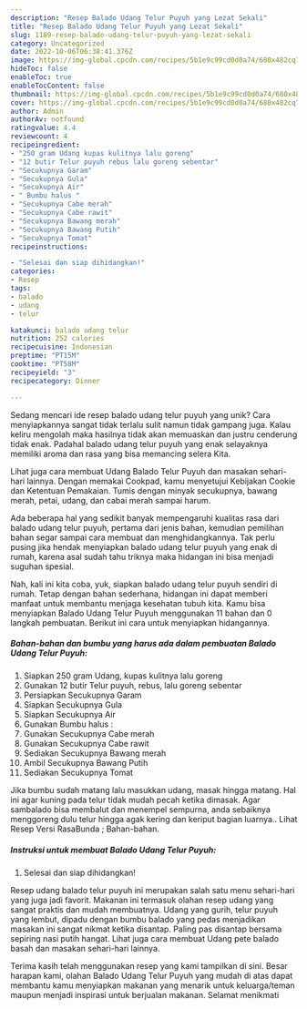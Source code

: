 ```yaml
---
description: "Resep Balado Udang Telur Puyuh yang Lezat Sekali"
title: "Resep Balado Udang Telur Puyuh yang Lezat Sekali"
slug: 1189-resep-balado-udang-telur-puyuh-yang-lezat-sekali
category: Uncategorized
date: 2022-10-06T06:38:41.376Z
image: https://img-global.cpcdn.com/recipes/5b1e9c99cd0d0a74/680x482cq70/balado-udang-telur-puyuh-foto-resep-utama.jpg
hideToc: false
enableToc: true
enableTocContent: false
thumbnail: https://img-global.cpcdn.com/recipes/5b1e9c99cd0d0a74/680x482cq70/balado-udang-telur-puyuh-foto-resep-utama.jpg
cover: https://img-global.cpcdn.com/recipes/5b1e9c99cd0d0a74/680x482cq70/balado-udang-telur-puyuh-foto-resep-utama.jpg
author: Admin
authorAv: notfound
ratingvalue: 4.4
reviewcount: 4
recipeingredient:
- "250 gram Udang kupas kulitnya lalu goreng"
- "12 butir Telur puyuh rebus lalu goreng sebentar"
- "Secukupnya Garam"
- "Secukupnya Gula"
- "Secukupnya Air"
- " Bumbu halus "
- "Secukupnya Cabe merah"
- "Secukupnya Cabe rawit"
- "Secukupnya Bawang merah"
- "Secukupnya Bawang Putih"
- "Secukupnya Tomat"
recipeinstructions:

- "Selesai dan siap dihidangkan!"
categories:
- Resep
tags:
- balado
- udang
- telur

katakunci: balado udang telur 
nutrition: 252 calories
recipecuisine: Indonesian
preptime: "PT15M"
cooktime: "PT58M"
recipeyield: "3"
recipecategory: Dinner

---
```





Sedang mencari ide resep balado udang telur puyuh yang unik? Cara menyiapkannya sangat tidak terlalu sulit namun tidak gampang juga. Kalau keliru mengolah maka hasilnya tidak akan memuaskan dan justru cenderung tidak enak. Padahal balado udang telur puyuh yang enak selayaknya memiliki aroma dan rasa yang bisa memancing selera Kita.





Lihat juga cara membuat Udang Balado Telur Puyuh dan masakan sehari-hari lainnya. Dengan memakai Cookpad, kamu menyetujui Kebijakan Cookie dan Ketentuan Pemakaian. Tumis dengan minyak secukupnya, bawang merah, petai, udang, dan cabai merah sampai harum.

Ada beberapa hal yang sedikit banyak mempengaruhi kualitas rasa dari balado udang telur puyuh, pertama dari jenis bahan, kemudian pemilihan bahan segar sampai cara membuat dan menghidangkannya. Tak perlu pusing jika hendak menyiapkan balado udang telur puyuh yang enak di rumah, karena asal sudah tahu triknya maka hidangan ini bisa menjadi suguhan spesial.






Nah, kali ini kita coba, yuk, siapkan balado udang telur puyuh sendiri di rumah. Tetap dengan bahan sederhana, hidangan ini dapat memberi manfaat untuk membantu menjaga kesehatan tubuh kita. Kamu bisa menyiapkan Balado Udang Telur Puyuh menggunakan 11 bahan dan 0 langkah pembuatan. Berikut ini cara untuk menyiapkan hidangannya.

<!--inarticleads1-->

##### Bahan-bahan dan bumbu yang harus ada dalam pembuatan Balado Udang Telur Puyuh:

1. Siapkan 250 gram Udang, kupas kulitnya lalu goreng
1. Gunakan 12 butir Telur puyuh, rebus, lalu goreng sebentar
1. Persiapkan Secukupnya Garam
1. Siapkan Secukupnya Gula
1. Siapkan Secukupnya Air
1. Gunakan  Bumbu halus :
1. Gunakan Secukupnya Cabe merah
1. Gunakan Secukupnya Cabe rawit
1. Sediakan Secukupnya Bawang merah
1. Ambil Secukupnya Bawang Putih
1. Sediakan Secukupnya Tomat


Jika bumbu sudah matang lalu masukkan udang, masak hingga matang. Hal ini agar kuning pada telur tidak mudah pecah ketika dimasak. Agar sambalado bisa membalut dan menempel sempurna, anda sebaiknya menggoreng dulu telur hingga agak kering dan keriput bagian luarnya.. Lihat Resep Versi RasaBunda ; Bahan-bahan. 

<!--inarticleads2-->

##### Instruksi untuk membuat Balado Udang Telur Puyuh:


1. Selesai dan siap dihidangkan!

Resep udang balado telur puyuh ini merupakan salah satu menu sehari-hari yang juga jadi favorit. Makanan ini termasuk olahan resep udang yang sangat praktis dan mudah membuatnya. Udang yang gurih, telur puyuh yang lembut, dipadu dengan bumbu balado yang pedas menjadikan masakan ini sangat nikmat ketika disantap. Paling pas disantap bersama sepiring nasi putih hangat. Lihat juga cara membuat Udang pete balado basah dan masakan sehari-hari lainnya. 

Terima kasih telah menggunakan resep yang kami tampilkan di sini. Besar harapan kami, olahan Balado Udang Telur Puyuh yang mudah di atas dapat membantu kamu menyiapkan makanan yang menarik untuk keluarga/teman maupun menjadi inspirasi untuk berjualan makanan. Selamat menikmati
